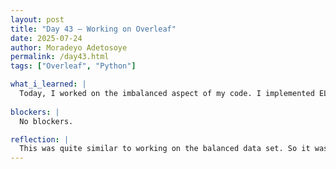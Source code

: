 ```yaml
---
layout: post
title: "Day 43 – Working on Overleaf"
date: 2025-07-24
author: Moradeyo Adetosoye
permalink: /day43.html
tags: ["Overleaf", "Python"]

what_i_learned: |
  Today, I worked on the imbalanced aspect of my code. I implemented ELM(Tanh) on the imbalanced code, both with and without cross validation, and recorded the performance metrics I got. I created bar charts of the accuracy results, percentage difference in RMSE, and time results. I then added all this to Overleaf.
  
blockers: |
  No blockers.

reflection: |
  This was quite similar to working on the balanced data set. So it was easy. Drawing up all the graphs was time-consuming though. Writing everything down on Overleaf too.
---
```


